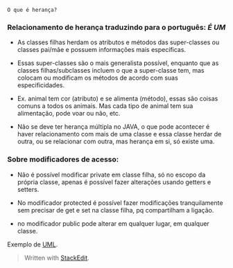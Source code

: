 	O que é herança?

### Relacionamento de herança traduzindo para o português: *É UM*

- As classes filhas herdam os atributos e métodos das super-classes ou classes pai/mãe e possuem informações mais específicas.
- Essas super-classes são o mais generalista possível, enquanto que as classes filhas/subclasses incluem o que a super-classe tem, mas colocam ou modificam os métodos de acordo com suas especificidades.

- Ex. animal tem cor (atributo) e se alimenta (método), essas são coisas comuns a todos os animais. Mas cada tipo de animal tem sua alimentação, pode voar ou não, etc.

- Não se deve ter herança múltipla no JAVA, o que pode acontecer é haver relacionamento com mais de uma classe e essa classe herdar de outra, ou se relacionar com outra, mas herança em si, só existe uma.

### Sobre modificadores de acesso: 

- Não é possível modificar private em classe filha, só no escopo da própria classe, apenas é possível fazer alterações usando getters e setters.

- No modificador protected é possível fazer modificações tranquilamente sem precisar de get e set na classe filha, pq compartilham a ligação.

- no modificador public pode alterar em qualquer lugar, em qualquer classe.

Exemplo de [UML](https://stackedit.io/).


> Written with [StackEdit](https://stackedit.io/).